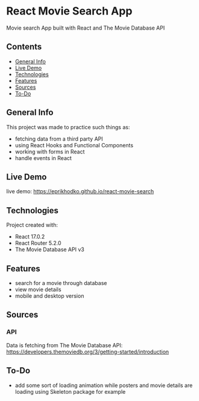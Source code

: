 # React Movie Search App

Movie search App built with React and The Movie Database API

## Contents

- [General Info](#general-info)
- [Live Demo](#live-demo)
- [Technologies](#technologies)
- [Features](#features)
- [Sources](#sources)
- [To-Do](#to-do)

## General Info

This project was made to practice such things as: 

- fetching data from a third party API
- using React Hooks and Functional Components
- working with forms in React
- handle events in React

## Live Demo

live demo: https://eprikhodko.github.io/react-movie-search

## Technologies 

Project created with:

- React 17.0.2
- React Router 5.2.0
- The Movie Database API v3

## Features 

- search for a movie through database
- view movie details
- mobile and desktop version

## Sources

### API

Data is fetching from The Movie Database API: https://developers.themoviedb.org/3/getting-started/introduction

## To-Do

- add some sort of loading animation while posters and movie details are loading using Skeleton package for example